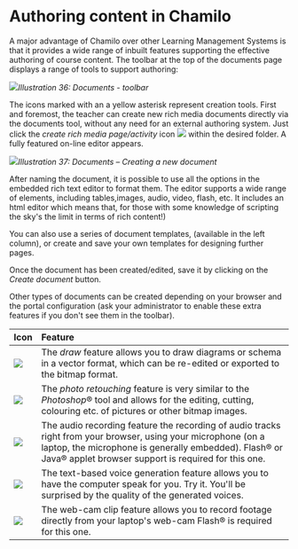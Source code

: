 # Authoring content in Chamilo

A major advantage of Chamilo over other Learning Management Systems is that it provides a wide range of inbuilt features supporting the effective authoring of course content. The toolbar at the top of the documents page displays a range of tools to support authoring:

![](../../.gitbook/assets/graphics122.png)_Illustration 36: Documents - toolbar_

The icons marked with an a yellow asterisk represent creation tools. First and foremost, the teacher can create new rich media documents directly via the documents tool, without any need for an external authoring system. Just click the _create rich media page/activity_ icon ![](../../.gitbook/assets/graphics118.png) within the desired folder. A fully featured on-line editor appears.

![](../../.gitbook/assets/images39%20%281%29.png)_Illustration 37: Documents – Creating a new document_

After naming the document, it is possible to use all the options in the embedded rich text editor to format them. The editor supports a wide range of elements, including tables,images, audio, video, flash, etc. It includes an html editor which means that, for those with some knowledge of scripting the sky's the limit in terms of rich content!\)

You can also use a series of document templates, \(available in the left column\), or create and save your own templates for designing further pages.

Once the document has been created/edited, save it by clicking on the _Create document_ button.

Other types of documents can be created depending on your browser and the portal configuration \(ask your administrator to enable these extra features if you don't see them in the toolbar\).

| Icon | Feature |
| :--- | :--- |
| ![](../../.gitbook/assets/images40%20%282%29.png) | The _draw_ feature allows you to draw diagrams or schema in a vector format, which can be re-edited or exported to the bitmap format. |
| ![](../../.gitbook/assets/images41%20%282%29.png) | The _photo retouching_ feature is very similar to the _Photoshop_® tool and allows for the editing, cutting, colouring etc. of pictures or other bitmap images. |
| ![](../../.gitbook/assets/images42%20%282%29.png) | The audio recording feature the recording of audio tracks right from your browser, using your microphone \(on a laptop, the microphone is generally embedded\). Flash® or Java® applet browser support is required for this one. |
| ![](../../.gitbook/assets/images43%20%282%29.png) | The text-based voice generation feature allows you to have the computer speak for you. Try it. You'll be surprised by the quality of the generated voices. |
| ![](../../.gitbook/assets/images287.png) | The web-cam clip feature allows you to record footage directly from your laptop's web-cam Flash® is required for this one. |

